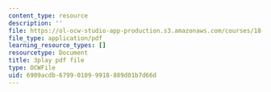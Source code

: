 ```yaml
---
content_type: resource
description: ''
file: https://ol-ocw-studio-app-production.s3.amazonaws.com/courses/18-06sc-linear-algebra-fall-2011/6909acdb679901099918889d01b7d66d_lGGDIGizcQ0.pdf
file_type: application/pdf
learning_resource_types: []
resourcetype: Document
title: 3play pdf file
type: OCWFile
uid: 6909acdb-6799-0109-9918-889d01b7d66d
---
```


